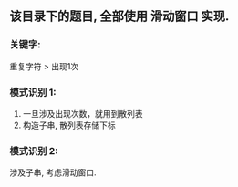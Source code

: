 ## 该目录下的题目, 全部使用 滑动窗口 实现.


### 关键字: 

重复字符 > 出现1次

### 模式识别 1:

1. 一旦涉及出现次数，就用到散列表
2. 构造子串, 散列表存储下标

### 模式识别 2:

涉及子串, 考虑滑动窗口.

